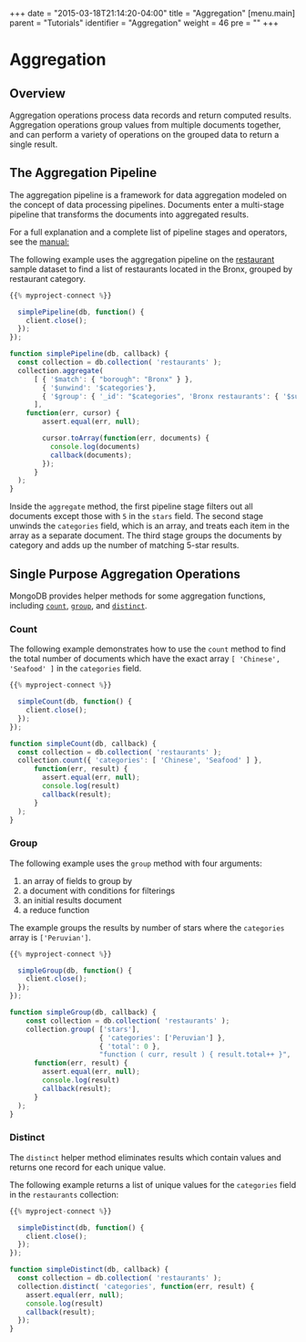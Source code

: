 +++
date = "2015-03-18T21:14:20-04:00"
title = "Aggregation"
[menu.main]
  parent = "Tutorials"
  identifier = "Aggregation"
  weight = 46
  pre = "<i class='fa'></i>"
+++

# Aggregation

## Overview

Aggregation operations process data records and return
computed results. Aggregation operations group values from
multiple documents together, and can perform a variety of
operations on the grouped data to return a single result.

## The Aggregation Pipeline

The aggregation pipeline is a framework for data aggregation
modeled on the concept of data processing pipelines. Documents
enter a multi-stage pipeline that transforms the documents into
aggregated results.

For a full explanation and a complete list of pipeline stages
and operators, see the
[manual:](https://docs.mongodb.com/manual/core/aggregation-pipeline/)

The following example uses the aggregation pipeline on the
[restaurant](https://docs.mongodb.org/getting-started/node/import-data/) 
sample dataset to find a list of restaurants located in the Bronx,
grouped by restaurant category.

```js
{{% myproject-connect %}}

  simplePipeline(db, function() {
    client.close();
  });
});

function simplePipeline(db, callback) {
  const collection = db.collection( 'restaurants' );
  collection.aggregate(
      [ { '$match': { "borough": "Bronx" } },
        { '$unwind': '$categories'},
        { '$group': { '_id': "$categories", 'Bronx restaurants': { '$sum': 1 } } }
      ],
    function(err, cursor) {
        assert.equal(err, null);

        cursor.toArray(function(err, documents) {
          console.log(documents)
          callback(documents);
        });
      }
  );
}
```

Inside the ``aggregate`` method, the first pipeline stage filters out
all documents except those with ``5`` in the ``stars`` field. The
second stage unwinds the ``categories`` field, which is an array, and
treats each item in the array as a separate document. The third stage
groups the documents by category and adds up the number of matching
5-star results.

## Single Purpose Aggregation Operations

MongoDB provides helper methods for some aggregation functions,
including [``count``](https://docs.mongodb.com/manual/reference/command/count/), 
[``group``](https://docs.mongodb.com/manual/reference/command/group/), 
and [``distinct``](https://docs.mongodb.com/manual/reference/command/distinct/).

### Count

The following example demonstrates how to use the ``count`` method to
find the total number of documents which have the exact array
``[ 'Chinese', 'Seafood' ]`` in the ``categories`` field.

```js
{{% myproject-connect %}}

  simpleCount(db, function() {
    client.close();
  });
});

function simpleCount(db, callback) {
  const collection = db.collection( 'restaurants' );
  collection.count({ 'categories': [ 'Chinese', 'Seafood' ] },	  
	  function(err, result) {
        assert.equal(err, null);
        console.log(result)
        callback(result);
      }
  );
}
```

### Group

The following example uses the ``group`` method with four
arguments: 

1. an array of fields to group by
2. a document with conditions for filterings
3. an initial results document
4. a reduce function

The example groups the results by number of stars where the ``categories``
array is ``['Peruvian']``.

```js
{{% myproject-connect %}}

  simpleGroup(db, function() {
    client.close();
  });
});

function simpleGroup(db, callback) {
    const collection = db.collection( 'restaurants' );
    collection.group( ['stars'], 
                      { 'categories': ['Peruvian'] }, 
                      { 'total': 0 },
                      "function ( curr, result ) { result.total++ }", 
      function(err, result) {
        assert.equal(err, null);
        console.log(result)
        callback(result);
      }
  );
}
```

### Distinct

The ``distinct`` helper method eliminates results which contain
values and returns one record for each unique value.

The following example returns a list of unique values for the
``categories`` field in the ``restaurants`` collection:

```js
{{% myproject-connect %}}

  simpleDistinct(db, function() {
    client.close();
  });
});

function simpleDistinct(db, callback) {
  const collection = db.collection( 'restaurants' );
  collection.distinct( 'categories', function(err, result) {
    assert.equal(err, null);
    console.log(result)
    callback(result);
  });
}
```
